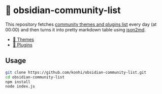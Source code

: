 # 📃 obsidian-community-list

This repository fetches [community themes and plugins list](https://github.com/obsidianmd/obsidian-releases) every day (at 00:00) and then turns it into pretty markdown table using [json2md](https://github.com/IonicaBizau/json2md).

- [🎀 Themes](lists/themes.md)
- [🔌 Plugins](lists/plugins.md)

## Usage
```bash
git clone https://github.com/konhi/obsidian-community-list.git
cd obsidian-community-list
npm install
node index.js
```
